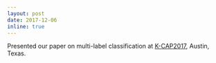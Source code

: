 ```yaml
---
layout: post
date: 2017-12-06
inline: true
---
```


Presented our paper on multi-label classification at [K-CAP2017](https://k-cap2017.org/), Austin, Texas.
